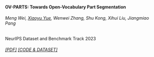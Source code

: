 #### OV-PARTS: Towards Open-Vocabulary Part Segmentation
###### Meng Wei, <u>Xiaoyu Yue</u>, Wenwei Zhang, Shu Kong, Xihui Liu, Jiangmiao Pang
NeurIPS Dataset and Benchmark Track 2023
###### [[PDF]](https://arxiv.org/pdf/2310.05107.pdf) [[CODE & DATASET]](https://github.com/OpenRobotLab/OV_PARTS)
